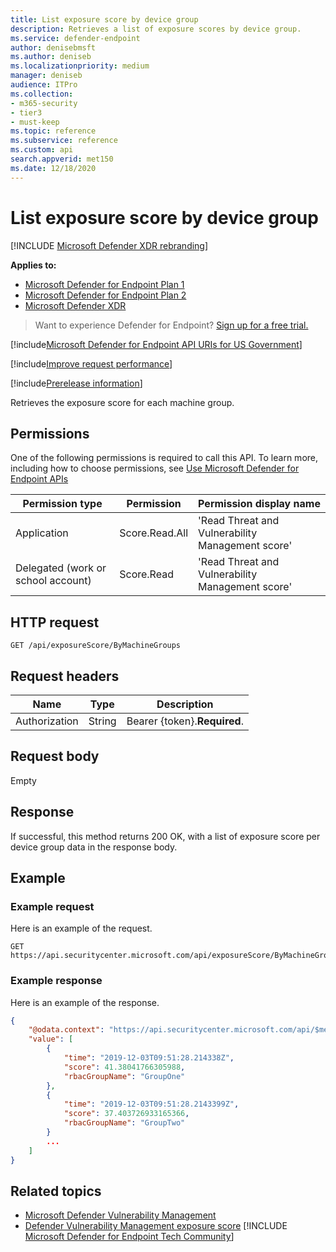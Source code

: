 ```yaml
---
title: List exposure score by device group
description: Retrieves a list of exposure scores by device group.
ms.service: defender-endpoint
author: denisebmsft
ms.author: deniseb
ms.localizationpriority: medium
manager: deniseb
audience: ITPro
ms.collection: 
- m365-security
- tier3
- must-keep
ms.topic: reference
ms.subservice: reference
ms.custom: api
search.appverid: met150
ms.date: 12/18/2020
---
```


# List exposure score by device group

[!INCLUDE [Microsoft Defender XDR rebranding](../../includes/microsoft-defender.md)]

**Applies to:**

- [Microsoft Defender for Endpoint Plan 1](../microsoft-defender-endpoint.md)
- [Microsoft Defender for Endpoint Plan 2](../microsoft-defender-endpoint.md)
- [Microsoft Defender XDR](/defender-xdr)

> Want to experience Defender for Endpoint? [Sign up for a free trial.](https://go.microsoft.com/fwlink/p/?linkid=2225630&clcid=0x409&culture=en-us&country=us)

[!include[Microsoft Defender for Endpoint API URIs for US Government](../../includes/microsoft-defender-api-usgov.md)]

[!include[Improve request performance](../../includes/improve-request-performance.md)]

[!include[Prerelease information](../../includes/prerelease.md)]

Retrieves the exposure score for each machine group.

## Permissions

One of the following permissions is required to call this API. To learn more, including how to choose permissions, see [Use Microsoft Defender for Endpoint APIs](apis-intro.md)

Permission type|Permission|Permission display name
---|---|---
Application|Score.Read.All|'Read Threat and Vulnerability Management score'
Delegated (work or school account)|Score.Read|'Read Threat and Vulnerability Management score'

## HTTP request

```http
GET /api/exposureScore/ByMachineGroups
```

## Request headers

Name|Type|Description
---|---|---
|Authorization|String|Bearer {token}.**Required**.

## Request body

Empty

## Response

If successful, this method returns 200 OK, with a list of exposure score per device group data in the response body.

## Example

### Example request

Here is an example of the request.

```http
GET https://api.securitycenter.microsoft.com/api/exposureScore/ByMachineGroups
```

### Example response

Here is an example of the response.

```json
{
    "@odata.context": "https://api.securitycenter.microsoft.com/api/$metadata#ExposureScore",
    "value": [
        {
            "time": "2019-12-03T09:51:28.214338Z",
            "score": 41.38041766305988,
            "rbacGroupName": "GroupOne"
        },
        {
            "time": "2019-12-03T09:51:28.2143399Z",
            "score": 37.403726933165366,
            "rbacGroupName": "GroupTwo"
        }
        ...
    ]
}
```

## Related topics

- [Microsoft Defender Vulnerability Management](/defender-vulnerability-management/defender-vulnerability-management)
- [Defender Vulnerability Management exposure score](/defender-vulnerability-management/tvm-exposure-score)
[!INCLUDE [Microsoft Defender for Endpoint Tech Community](../../includes/defender-mde-techcommunity.md)]
